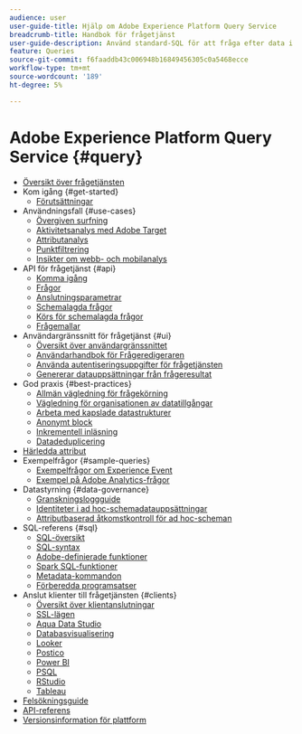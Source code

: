 ```yaml
---
audience: user
user-guide-title: Hjälp om Adobe Experience Platform Query Service
breadcrumb-title: Handbok för frågetjänst
user-guide-description: Använd standard-SQL för att fråga efter data i Platform Data Lake.
feature: Queries
source-git-commit: f6faaddb43c006948b16849456305c0a5468ecce
workflow-type: tm+mt
source-wordcount: '189'
ht-degree: 5%

---
```



# Adobe Experience Platform Query Service {#query}

- [Översikt över frågetjänsten](home.md)
- Kom igång {#get-started}
   - [Förutsättningar](get-started/prerequisites.md)
- Användningsfall {#use-cases}
   - [Övergiven surfning](use-cases/abandoned-browse.md)
   - [Aktivitetsanalys med Adobe Target](use-cases/activity-analysis-with-adobe-target.md)
   - [Attributanalys](use-cases/attribution-analysis.md)
   - [Punktfiltrering](use-cases/bot-filtering.md)
   - [Insikter om webb- och mobilanalys](use-cases/analytics-insights.md)
- API för frågetjänst {#api}
   - [Komma igång](api/getting-started.md)
   - [Frågor](api/queries.md)
   - [Anslutningsparametrar](api/connection-parameters.md)
   - [Schemalagda frågor](api/scheduled-queries.md)
   - [Körs för schemalagda frågor](api/runs-scheduled-queries.md)
   - [Frågemallar](api/query-templates.md)
- Användargränssnitt för frågetjänst {#ui}
   - [Översikt över användargränssnittet](ui/overview.md)
   - [Användarhandbok för Frågeredigeraren](ui/user-guide.md)
   - [Använda autentiseringsuppgifter för frågetjänsten](ui/credentials.md)
   - [Genererar datauppsättningar från frågeresultat](ui/create-datasets.md)
- God praxis {#best-practices}
   - [Allmän vägledning för frågekörning](best-practices/writing-queries.md)
   - [Vägledning för organisationen av datatillgångar](./best-practices/organize-data-assets.md)
   - [Arbeta med kapslade datastrukturer](best-practices/nested-data-structures.md)
   - [Anonymt block](best-practices/anonymous-block.md)
   - [Inkrementell inläsning](best-practices/incremental-load.md)
   - [Datadeduplicering](best-practices/deduplication.md)
- [Härledda attribut](derived-attributes.md)
- Exempelfrågor {#sample-queries}
   - [Exempelfrågor om Experience Event](sample-queries/experience-event.md)
   - [Exempel på Adobe Analytics-frågor](sample-queries/adobe-analytics.md)
- Datastyrning {#data-governance}
   - [Granskningsloggguide](data-governance/audit-log-guide.md)
   - [Identiteter i ad hoc-schemadatauppsättningar](data-governance/ad-hoc-schema-identities.md)
   - [Attributbaserad åtkomstkontroll för ad hoc-scheman](./data-governance/ad-hoc-schema-labels.md)
- SQL-referens {#sql}
   - [SQL-översikt](sql/overview.md)
   - [SQL-syntax](sql/syntax.md)
   - [Adobe-definierade funktioner](sql/adobe-defined-functions.md)
   - [Spark SQL-funktioner](sql/spark-sql-functions.md)
   - [Metadata-kommandon](sql/metadata.md)
   - [Förberedda programsatser](sql/prepared-statements.md)
- Anslut klienter till frågetjänsten {#clients}
   - [Översikt över klientanslutningar](clients/overview.md)
   - [SSL-lägen](./clients/ssl-modes.md)
   - [Aqua Data Studio](clients/aqua-data-studio.md)
   - [Databasvisualisering](./clients/dbvisulaizer.md)
   - [Looker](clients/looker.md)
   - [Postico](clients/postico.md)
   - [Power BI](clients/power-bi.md)
   - [PSQL](clients/psql.md)
   - [RStudio](clients/rstudio.md)
   - [Tableau](clients/tableau.md)
- [Felsökningsguide](troubleshooting-guide.md)
- [API-referens](https://www.adobe.io/experience-platform-apis/references/query-service/)
- [Versionsinformation för plattform](https://www.adobe.com/go/platform-release-notes-en)